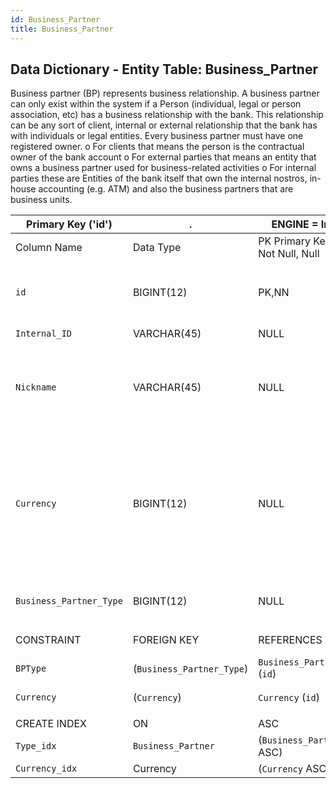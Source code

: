 ```yaml
---
id: Business_Partner
title: Business_Partner
---
```


## Data Dictionary - Entity Table: Business_Partner

Business partner (BP) represents business relationship.
A business partner can only exist within the system if a Person (individual, legal or person association, etc) has a business relationship with the bank. 
This relationship can be any sort of client, internal or external relationship that the bank has with individuals or legal entities. 
Every business partner must have one registered owner. 
o For clients that means the person is the contractual owner of the bank account
o For external parties that means an entity that owns a business partner used for business-related activities
o For internal parties these are Entities of the bank itself that own the internal nostros, in-house accounting (e.g. ATM) and also the business partners that are business units.

| Primary Key ('id')|.|ENGINE = InnoDB|.|.|
|---|---|---|---|---|
| Column Name| Data Type|PK Primary Key, NN-Not Null, Null|Example|Comments|
|| 
|`id`| BIGINT(12)|PK,NN|1|PrimaryKey-ID, Not Null (auto creates)|
|`Internal_ID`| VARCHAR(45)| NULL|1995|enter internal id|
|`Nickname`| VARCHAR(45)| NULL|Client deposit account, CH Wealth Advisory|Contains the nickname of the partnership|
|`Currency`| BIGINT(12)|NULL|15|Currency can define the type of the BP between Person and the Organization. Example: Deposit Account in EUR
|`Business_Partner_Type` |BIGINT(12)|NULL|1|id of Business Partner|
||
| CONSTRAINT|FOREIGN KEY|REFERENCES |ON DELETE|ON UPDATE|
| `BPType`| (`Business_Partner_Type`)| `Business_Partner_Type` (`id`)| NO ACTION| NO ACTION|
| `Currency`| (`Currency`)| `Currency` (`id`)| NO ACTION| NO ACTION|
||
| CREATE INDEX|ON|ASC|VISABLE|.|
| `Type_idx`| `Business_Partner`| (`Business_Partner_Type` ASC)| VISIBLE|.|
|`Currency_idx`|Currency|(`Currency` ASC)|VISIBLE|.|

